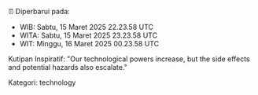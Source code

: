 ⏰ Diperbarui pada:
- WIB: Sabtu, 15 Maret 2025 22.23.58 UTC
- WITA: Sabtu, 15 Maret 2025 23.23.58 UTC
- WIT: Minggu, 16 Maret 2025 00.23.58 UTC

Kutipan Inspiratif:
"Our technological powers increase, but the side effects and potential hazards also escalate."


Kategori: technology

